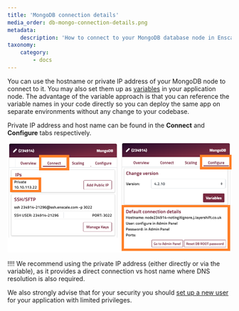 ```yaml
---
title: 'MongoDB connection details'
media_order: db-mongo-connection-details.png
metadata:
    description: 'How to connect to your MongoDB database node in Enscale?'
taxonomy:
    category:
        - docs
---
```


You can use the hostname or private IP address of your MongoDB node to connect to it. You may also set them up as [variables](/features/environment-variables) in your application node. The advantage of the variable approach is that you can reference the variable names in your code directly so you can deploy the same app on separate environments without any change to your codebase.

Private IP address and host name can be found in the **Connect** and **Configure** tabs respectively.

![](db-mongo-connection-details.png)

!!!! We recommend using the private IP address (either directly or via the variable), as it provides a direct connection vs host name where DNS resolution is also required.

We also strongly advise that for your security you should [set up a new user](https://docs.mongodb.com/manual/tutorial/create-users/) for your application with limited privileges.